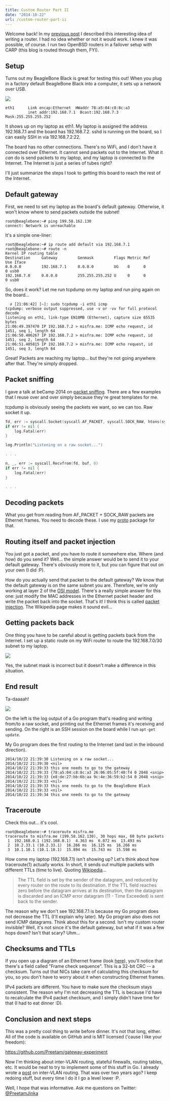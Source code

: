 ```yaml
---
title: Custom Router Part II
date: "2014-10-22"
url: /custom-router-part-ii
---
```



Welcome back! In my [previous post](https://misfra.me/custom-router) I
described this interesting idea of writing a router.
I had no idea whether or not it would work. I knew it was possible, of course. I
run two OpenBSD routers in a failover setup with CARP (this blog is routed through
them, FYI).

Setup
---
Turns out my BeagleBone Black is great for testing this out! When you plug in
a factory default BeagleBone Black into a computer, it sets up a network over
USB.

![](/img/copied/posts/custom-router-part-ii/bbb-network.png)

	eth1      Link encap:Ethernet  HWaddr 78:a5:04:c8:8c:a3  
	          inet addr:192.168.7.1  Bcast:192.168.7.3  Mask:255.255.255.252

It shows up on my laptop as eth1. My laptop is assigned the address 192.168.7.1 and
the board has 192.168.7.2. sshd is running on the board, so I can easily SSH in via
192.168.7.2:22.

The board has no other connections. There's no WiFi, and I don't have it connected
over Ethernet. It cannot send packets out to the Internet. What it *can* do is
send packets to my laptop, and my laptop *is* connected to the Internet. The Internet
is just a series of tubes right?

I'll just summarize the steps I took to getting this board to reach the rest
of the Internet.

Default gateway
---
First, we need to set my laptop as the board's default gateway. Otherwise,
it won't know where to send packets outside the subnet!

	root@beaglebone:~# ping 199.58.162.130
	connect: Network is unreachable

It's a simple one-liner:

	root@beaglebone:~# ip route add default via 192.168.7.1
	root@beaglebone:~# route -n
	Kernel IP routing table
	Destination     Gateway         Genmask         Flags Metric Ref    Use Iface
	0.0.0.0         192.168.7.1     0.0.0.0         UG    0      0        0 usb0
	192.168.7.0     0.0.0.0         255.255.255.252 U     0      0        0 usb0

So, does it work? Let me run tcpdump on my laptop and run ping again on the board...

	  ∂ [21:06:42] [~]: sudo tcpdump -i eth1 icmp
	tcpdump: verbose output suppressed, use -v or -vv for full protocol decode
	listening on eth1, link-type EN10MB (Ethernet), capture size 65535 bytes
	21:06:49.397470 IP 192.168.7.2 > misfra.me: ICMP echo request, id 1451, seq 1, length 64
	21:06:50.406267 IP 192.168.7.2 > misfra.me: ICMP echo request, id 1451, seq 2, length 64
	21:06:51.405815 IP 192.168.7.2 > misfra.me: ICMP echo request, id 1451, seq 3, length 64

Great! Packets are reaching my laptop... but they're not going anywhere after that. They're
simply dropped.

Packet sniffing
---
I gave a talk at beCamp 2014 on [packet sniffing](https://github.com/Preetam/packet-sniffing).
There are a few examples that I reuse over and over simply because they're great templates for me.

tcpdump is obviously seeing the packets we want, so we can too. Raw socket it up.

```go
fd, err := syscall.Socket(syscall.AF_PACKET, syscall.SOCK_RAW, htons(syscall.ETH_P_ALL))
if err != nil {
	log.Fatal(err)
}

log.Println("Listening on a raw socket...")

. . .

n, _, err := syscall.Recvfrom(fd, buf, 0)
if err != nil {
	log.Fatal(err)
}

. . .
```

Decoding packets
---
What you get from reading from AF_PACKET + SOCK_RAW packets are Ethernet frames.
You need to decode these. I use my [proto](https://github.com/Preetam/proto/blob/master/ethernet.go)
package for that.

Routing itself and packet injection
---
You just got a packet, and you have to route it somewhere else. Where (and how) do you send it?
Well...  the simple answer would be to send it to your default gateway. There's obviously more to it,
but you can figure that out on your own (I did :P).

How do you actually send that packet to the default gateway? We know that the default gateway is on the
same subnet you are. Therefore, we're only working at layer 2 of the [OSI model](https://en.wikipedia.org/wiki/OSI_model).
There's a really simple answer for this one: just modify the MAC addresses in the Ethernet packet header
and write the packet back into the socket. That's it! I think this is called [packet injection](https://en.wikipedia.org/wiki/Packet_injection).
The Wikipedia page makes it sound evil...

Getting packets back
---
One thing you have to be careful about is getting packets back from the Internet.
I set up a static route on my WiFi router to route the 192.168.7.0/30 subnet
to my laptop.

![](/img/copied/posts/custom-router-part-ii/static-route.png)

Yes, the subnet mask is incorrect but it doesn't make a difference in this situation.

End result
---

Ta-daaaah!

![](/img/copied/posts/custom-router-part-ii/demo.gif)

On the left is the log output of a Go program that's reading and writing from/to
a raw socket, and printing out the Ethernet frames it's receiving and sending.
On the right is an SSH session on the board while I run `apt-get update`.

My Go program does the first routing to the Internet (and last in the inbound
direction).

	2014/10/22 21:39:30 Listening on a raw socket...
	2014/10/22 21:39:30 <nil>
	2014/10/22 21:39:33 this one needs to go to the gateway
	2014/10/22 21:39:33 {78:a5:04:c8:8c:a3 26:06:05:5f:40:f4 0 2048 <snip>
	2014/10/22 21:39:33 {e8:de:27:bb:6b:aa 9c:4e:36:59:b2:54 0 2048 <snip>
	2014/10/22 21:39:33 <nil>
	2014/10/22 21:39:33 this one needs to go to the BeagleBone Black
	2014/10/22 21:39:33 <nil>
	2014/10/22 21:39:34 this one needs to go to the gateway

Traceroute
---
Check this out... it's cool.

	root@beaglebone:~# traceroute misfra.me
	traceroute to misfra.me (199.58.162.130), 30 hops max, 60 byte packets
	 1  192.168.0.1 (192.168.0.1)  4.363 ms  6.072 ms  13.493 ms
	 2  10.2.33.1 (10.2.33.1)  16.266 ms  16.125 ms  16.266 ms
	 3  10.1.10.1 (10.1.10.1)  15.894 ms  15.743 ms  15.598 ms

How come my laptop (192.168.7.1) isn't showing up? Let's think about
how traceroute(1) actually works. In short, it sends out multiple packets
with different TTLs (time to live). Quoting [Wikipedia](https://en.wikipedia.org/wiki/Time_to_live)...

> The TTL field is set by the sender of the datagram, and reduced by every router on the route to its destination. If the TTL field reaches zero before the datagram arrives at its destination, then the datagram is discarded and an ICMP error datagram (11 - Time Exceeded) is sent back to the sender.

The reason why we don't see 192.168.7.1 is because my Go program does not
decrease the TTL (I'll explain why later). My Go program also does not send ICMP
datagrams. Think about this for a second. Isn't my custom router invisible? Well,
it's not since it's the default gateway, but what if it was a few hops down? Isn't
that scary? Uhm...

Checksums and TTLs
---
If you open up a diagram of an Ethernet frame (look [here](https://en.wikipedia.org/wiki/Ethernet_frame#Structure)),
you'll notice that there's a field called "Frame check sequence". This is a 32-bit CRC -- a checksum.
Turns out that NICs take care of calculating this checksum for you, so you don't have to worry about it when
constructing Ethernet frames.

IPv4 packets are different. You have to make sure the checksum stays consistent. The reason why
I'm not decreasing the TTL is because I'd have to recalculate the IPv4 packet checksum, and
I simply didn't have time for that (I had to eat dinner :D).

Conclusion and next steps
---
This was a pretty cool thing to write before dinner. It's not that long, either. All of the code
is available on GitHub and is MIT licensed ('cause I like your freedom):

https://github.com/Preetam/gateway-experiment

Now I'm thinking about inter-VLAN routing, stateful firewalls, routing tables, etc.
It would be neat to try to implement some of this stuff in Go. I already wrote a [post](https://misfra.me/router-on-a-stick) on inter-VLAN routing. That was over two years ago? I keep redoing stuff, but every time I do it I go a level lower :P.

Well, I hope that was informative. Ask me questions on Twitter: [@PreetamJinka](https://twitter.com/PreetamJinka)
